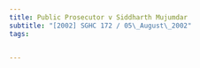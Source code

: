 ```yaml
---
title: Public Prosecutor v Siddharth Mujumdar 
subtitle: "[2002] SGHC 172 / 05\_August\_2002"
tags:


---
```


